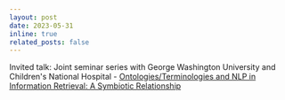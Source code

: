 ```yaml
---
layout: post
date: 2023-05-31
inline: true
related_posts: false
---
```


Invited talk: Joint seminar series with George Washington University and Children's National Hospital - [Ontologies/Terminologies and NLP in Information Retrieval: A Symbiotic Relationship](https://docs.google.com/presentation/d/1KnqaXxwPEKR3W9_FpO_Un39tQYfwjD-I/edit?usp=drive_link&ouid=109374264726704779066&rtpof=true&sd=true)
